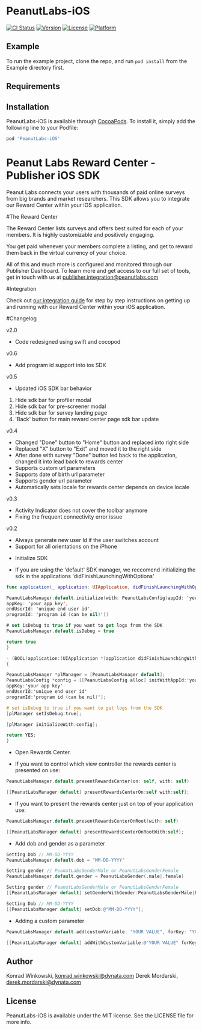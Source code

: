# PeanutLabs-iOS

[![CI Status](https://img.shields.io/travis/WinkowskiKonrad/PeanutLabs-iOS.svg?style=flat)](https://travis-ci.org/WinkowskiKonrad/PeanutLabs-iOS)
[![Version](https://img.shields.io/cocoapods/v/PeanutLabs-iOS.svg?style=flat)](https://cocoapods.org/pods/PeanutLabs-iOS)
[![License](https://img.shields.io/cocoapods/l/PeanutLabs-iOS.svg?style=flat)](https://cocoapods.org/pods/PeanutLabs-iOS)
[![Platform](https://img.shields.io/cocoapods/p/PeanutLabs-iOS.svg?style=flat)](https://cocoapods.org/pods/PeanutLabs-iOS)

## Example

To run the example project, clone the repo, and run `pod install` from the Example directory first.

## Requirements

## Installation

PeanutLabs-iOS is available through [CocoaPods](https://cocoapods.org). To install
it, simply add the following line to your Podfile:

```ruby
pod 'PeanutLabs-iOS'
```


# Peanut Labs Reward Center - Publisher iOS SDK

Peanut Labs connects your users with thousands of paid online surveys from big brands and market researchers. This SDK allows you to integrate our Reward Center within your iOS application. 

#The Reward Center

The Reward Center lists surveys and offers best suited for each of your members. It is highly customizable and positively engaging.

You get paid whenever your members complete a listing, and get to reward them back in the virtual currency of your choice.

All of this and much more is configured  and monitored through our Publisher Dashboard. To learn more and get access to our full set of tools, get in touch with us at publisher.integration@peanutlabs.com

#Integration

Check out <a href="http://peanut-labs.github.io/publisher-doc/" target="_blank">our integration guide</a> for step by step instructions on getting up and running with our Reward Center within your iOS application.

#Changelog

v2.0
- Code redesigned using swift and cocopod

v0.6
- Add program id support into ios SDK

v0.5
- Updated iOS SDK bar behavior
1. Hide sdk bar for profiler modal
2. Hide sdk bar for pre-screener modal
3. Hide sdk bar for survey landing page
4. 'Back' button for main reward center page sdk bar update

v0.4
- Changed "Done" button to "Home" button and replaced into right side
- Replaced "X" button to "Exit" and moved it to the right side
- After done with survey "Done" button led back to the application, changed it into lead back to rewards center
- Supports custom url parameters
- Supports date of birth url parameter
- Supports gender url parameter
- Automatically sets locale for rewards center depends on device locale

v0.3
- Activity Indicator does not cover the toolbar anymore
- Fixing the frequent connectivity error issue

v0.2
- Always generate new user Id if the user switches account
- Support for all orientations on the iPhone

*    Initialize SDK

- If you are using the 'default' SDK manager, we reccomend initializing the sdk in the applications 'didFinishLaunchingWithOptions' 

``` Swift
func application(_ application: UIApplication, didFinishLaunchingWithOptions launchOptions: [UIApplication.LaunchOptionsKey: Any]?) -> Bool {

PeanutLabsManager.default.initialize(with: PeanutLabsConfig(appId: 'your app Id',
appKey: 'your app key',
endUserId: 'unique end user id',
programId: 'program id (can be nil)'))

# set isDebug to true if you want to get logs from the SDK
PeanutLabsManager.default.isDebug = true

return true
}
```

``` Objective-c
- (BOOL)application:(UIApplication *)application didFinishLaunchingWithOptions:(NSDictionary *)launchOptions
{

PeanutLabsManager *plManager = [PeanutLabsManager default];
PeanutLabsConfig *config = [[PeanutLabsConfig alloc] initWithAppId:'your app id'
appKey:'your app key'
endUserId:'unique end user id'
programId:'program id (can be nil)'];

# set isDebug to true if you want to get logs from the SDK
[plManager setIsDebug:true];

[plManager initializeWith:config];

return YES;
}

```

*    Open Rewards Center.

- If you want to control which view controller the rewards center is presented on use:

``` Swift
PeanutLabsManager.default.presentRewardsCenter(on: self, with: self)
```

``` Objective-c
[[PeanutLabsManager default] presentRewardsCenterOn:self with:self];
```

- If you want to present the rewards center just on top of your application use:

``` Swift
PeanutLabsManager.default.presentRewardsCenterOnRoot(with: self)
```

``` Objective-c
[[PeanutLabsManager default] presentRewardsCenterOnRootWith:self];
```

* Add dob and gender as a parameter

``` Swift
Setting Dob // MM-DD-YYYY
PeanutLabsManager.default.dob = "MM-DD-YYYY"

Setting gender // PeanutLabsGenderMale or PeanutLabsGenderFemale
PeanutLabsManager.default.gender = PeanutLabsGender(.male|.female)
```

``` Objective-c
Setting gender // PeanutLabsGenderMale or PeanutLabsGenderFemale
[[PeanutLabsManager default] setGenderWithGender:PeanutLabsGenderMale|PeanutLabsGenderFemale];

Setting Dob // MM-DD-YYYY
[[PeanutLabsManager default] setDob:@"MM-DD-YYYY"];
```

* Adding a custom parameter

``` Swift
PeanutLabsManager.default.add(customVariable: "YOUR VALUE", forKey: "YOUR KEY")
```

``` Objective-c
[[PeanutLabsManager default] addWithCustomVariable:@"YOUR VALUE" forKey:@"YOUR KEY"];
```

## Author

Konrad Winkowski, konrad.winkowski@dynata.com
Derek Mordarski, derek.mordarski@dynata.com

## License

PeanutLabs-iOS is available under the MIT license. See the LICENSE file for more info.
